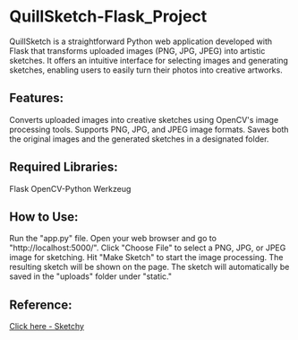 # QuillSketch-Flask_Project
QuillSketch is a straightforward Python web application developed with Flask that transforms uploaded images (PNG, JPG, JPEG) into artistic sketches. It offers an intuitive interface for selecting images and generating sketches, enabling users to easily turn their photos into creative artworks.


<h2>Features:</h2>
Converts uploaded images into creative sketches using OpenCV's image processing tools.
Supports PNG, JPG, and JPEG image formats.
Saves both the original images and the generated sketches in a designated folder.


<h2>Required Libraries:</h2>
Flask
OpenCV-Python
Werkzeug


<h2>How to Use:</h2>
Run the "app.py" file.
Open your web browser and go to "http://localhost:5000/".
Click "Choose File" to select a PNG, JPG, or JPEG image for sketching.
Hit "Make Sketch" to start the image processing.
The resulting sketch will be shown on the page.
The sketch will automatically be saved in the "uploads" folder under "static."


<h2>Reference: </h2>
<a href="https://machinelearningprojects.net/sketch-making-flask-app/">Click here - Sketchy</a>
